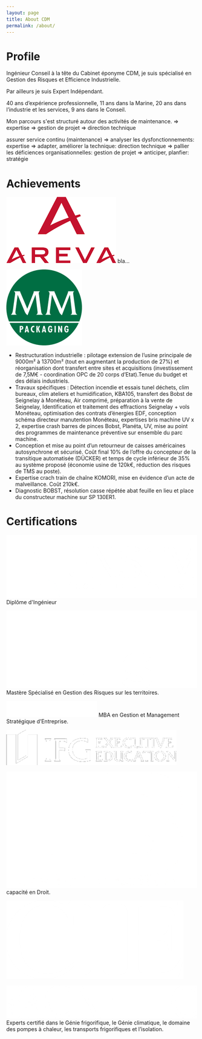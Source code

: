 ```yaml
---
layout: page
title: About CDM
permalink: /about/
---
```

# Profile

Ingénieur Conseil à la tête du Cabinet éponyme CDM, je suis spécialisé en Gestion des Risques et Efficience Industrielle.

Par ailleurs je suis Expert Indépendant.

40 ans d’expérience professionnelle, 11 ans dans la Marine, 20 ans dans l’industrie et les services, 9 ans dans le Conseil.

Mon parcours s'est structuré autour des activités de maintenance.
=> expertise
=> gestion de projet
=> direction technique

assurer service continu (maintenance)
=> analyser les dysfonctionnements: expertise
=> adapter, améliorer la technique: direction technique
=> pallier les déficiences organisationnelles: gestion de projet
=> anticiper, planfier: stratégie

# Achievements

![AREVA][areva-logo] bla...

![MMP][mmp-logo]
- Restructuration industrielle : pilotage extension de l’usine principale de 9000m² à 13700m² (tout en augmentant la production de 27%) et réorganisation dont transfert entre sites et acquisitions (investissement de 7,5M€ - coordination OPC de 20 corps d’Etat).Tenue du budget et des délais industriels.
- Travaux spécifiques : Détection incendie et essais tunel déchets, clim bureaux, clim ateliers et humidification, KBA105, transfert des Bobst de Seignelay à Monéteau, Air comprimé, préparation à la vente de Seignelay, Identification et traitement des effractions Seignelay + vols Monéteau, optimisation des contrats d’énergies EDF, conception schéma directeur manutention Monéteau, expertises bris machine UV x 2, expertise crash barres de pinces Bobst, Planéta, UV, mise au point des programmes de maintenance préventive sur ensemble du parc machine.
- Conception et mise au point d’un retourneur de caisses américaines autosynchrone et sécurisé. Coût final 10% de l’offre du concepteur de la transitique automatisée (DÜCKER) et temps de cycle inférieur de 35% au système proposé (économie usine de 120k€, réduction des risques de TMS au poste).
- Expertise crach train de chaîne KOMORI, mise en évidence d’un acte de malveillance. Coût 210k€.
- Diagnostic BOBST, résolution casse répétée abat feuille en lieu et place du constructeur machine sur SP 130ER1.

# Certifications

![ENSEM][ensem-logo] Diplôme d'Ingénieur

![EISTI][eisti-logo] Mastère Spécialisé en Gestion des Risques sur les territoires.

![IEAM][ieam-logo] MBA en Gestion et Management Stratégique d’Entreprise.

![IFG][ifg-logo] 

![UB][ub-logo] capacité en Droit.

![CIE][cie-logo]

![CNEFIC][cnefic-logo] Experts certifié dans le Génie frigorifique, le Génie climatique, le domaine des pompes à chaleur, les transports frigorifiques et l’isolation.

[areva-logo]: /assets/images/areva.png
[mmp-logo]: /assets/images/mmp.png

[cie-logo]: /assets/images/cie.png
[cnefic-logo]: /assets/images/cnefic.png
[eisti-logo]: /assets/images/eisti.png
[ensem-logo]: /assets/images/ensem.png
[ieam-logo]: /assets/images/ieam.png
[ifg-logo]: /assets/images/ifg.png
[ub-logo]: /assets/images/ub.png